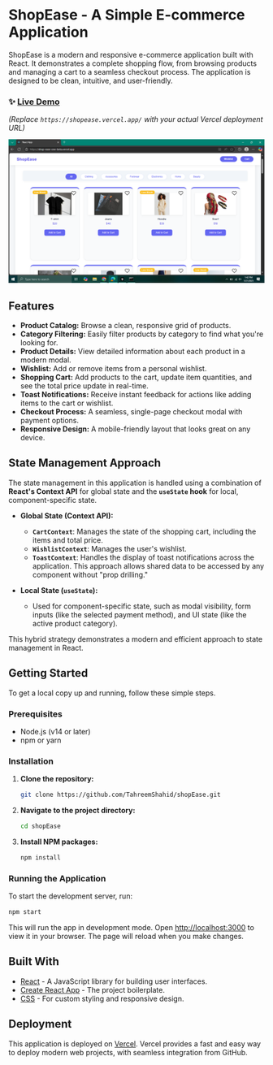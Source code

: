 # ShopEase - A Simple E-commerce Application

ShopEase is a modern and responsive e-commerce application built with React. It demonstrates a complete shopping flow, from browsing products and managing a cart to a seamless checkout process. The application is designed to be clean, intuitive, and user-friendly.

### ✨ [Live Demo](https://shopease.vercel.app/)

*(Replace `https://shopease.vercel.app/` with your actual Vercel deployment URL)*

![ShopEase Screenshot](./public/screenshot.png)


## Features

-   **Product Catalog:** Browse a clean, responsive grid of products.
-   **Category Filtering:** Easily filter products by category to find what you're looking for.
-   **Product Details:** View detailed information about each product in a modern modal.
-   **Wishlist:** Add or remove items from a personal wishlist.
-   **Shopping Cart:** Add products to the cart, update item quantities, and see the total price update in real-time.
-   **Toast Notifications:** Receive instant feedback for actions like adding items to the cart or wishlist.
-   **Checkout Process:** A seamless, single-page checkout modal with payment options.
-   **Responsive Design:** A mobile-friendly layout that looks great on any device.

## State Management Approach

The state management in this application is handled using a combination of **React's Context API** for global state and the **`useState` hook** for local, component-specific state.

-   **Global State (Context API):**
    -   **`CartContext`**: Manages the state of the shopping cart, including the items and total price.
    -   **`WishlistContext`**: Manages the user's wishlist.
    -   **`ToastContext`**: Handles the display of toast notifications across the application.
    This approach allows shared data to be accessed by any component without "prop drilling."

-   **Local State (`useState`):**
    -   Used for component-specific state, such as modal visibility, form inputs (like the selected payment method), and UI state (like the active product category).

This hybrid strategy demonstrates a modern and efficient approach to state management in React.

## Getting Started

To get a local copy up and running, follow these simple steps.

### Prerequisites

-   Node.js (v14 or later)
-   npm or yarn

### Installation

1.  **Clone the repository:**
    ```sh
    git clone https://github.com/TahreemShahid/shopEase.git
    ```
2.  **Navigate to the project directory:**
    ```sh
    cd shopEase
    ```
3.  **Install NPM packages:**
    ```sh
    npm install
    ```

### Running the Application

To start the development server, run:

```sh
npm start
```

This will run the app in development mode. Open [http://localhost:3000](http://localhost:3000) to view it in your browser. The page will reload when you make changes.

## Built With

-   [React](https://reactjs.org/) - A JavaScript library for building user interfaces.
-   [Create React App](https://create-react-app.dev/) - The project boilerplate.
-   [CSS](https://developer.mozilla.org/en-US/docs/Web/CSS) - For custom styling and responsive design.

## Deployment

This application is deployed on [Vercel](https://vercel.com/). Vercel provides a fast and easy way to deploy modern web projects, with seamless integration from GitHub.
